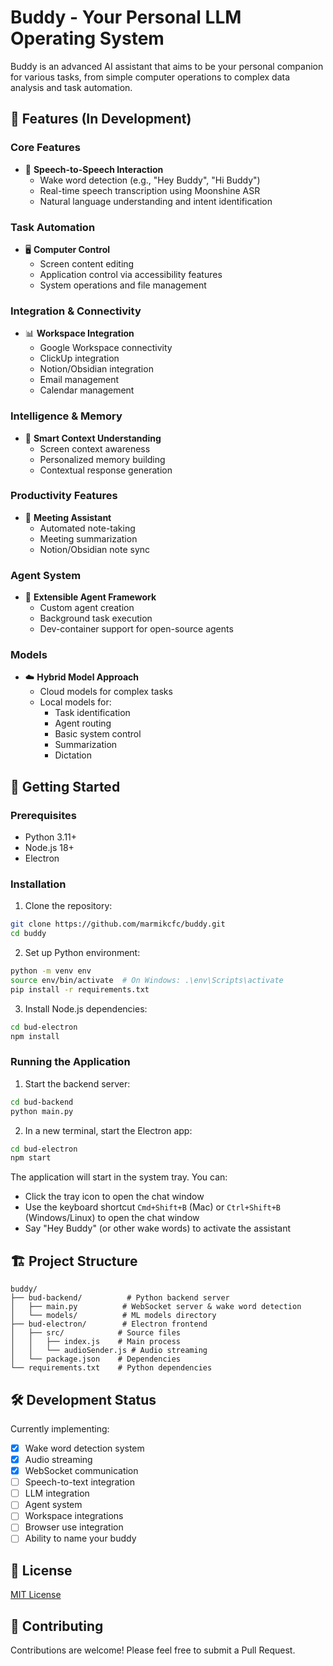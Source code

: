 # Buddy - Your Personal LLM Operating System

Buddy is an advanced AI assistant that aims to be your personal companion for various tasks, from simple computer operations to complex data analysis and task automation.

## 🌟 Features (In Development)

### Core Features
- 🎤 **Speech-to-Speech Interaction**
  - Wake word detection (e.g., "Hey Buddy", "Hi Buddy")
  - Real-time speech transcription using Moonshine ASR
  - Natural language understanding and intent identification

### Task Automation
- 🖥️ **Computer Control**
  - Screen content editing
  - Application control via accessibility features
  - System operations and file management

### Integration & Connectivity
- 📊 **Workspace Integration**
  - Google Workspace connectivity
  - ClickUp integration
  - Notion/Obsidian integration
  - Email management
  - Calendar management

### Intelligence & Memory
- 🧠 **Smart Context Understanding**
  - Screen context awareness
  - Personalized memory building
  - Contextual response generation

### Productivity Features
- 📝 **Meeting Assistant**
  - Automated note-taking
  - Meeting summarization
  - Notion/Obsidian note sync

### Agent System
- 🤖 **Extensible Agent Framework**
  - Custom agent creation
  - Background task execution
  - Dev-container support for open-source agents

### Models
- ☁️ **Hybrid Model Approach**
  - Cloud models for complex tasks
  - Local models for:
    - Task identification
    - Agent routing
    - Basic system control
    - Summarization
    - Dictation

## 🚀 Getting Started

### Prerequisites
- Python 3.11+
- Node.js 18+
- Electron

### Installation

1. Clone the repository:
```bash
git clone https://github.com/marmikcfc/buddy.git
cd buddy
```

2. Set up Python environment:
```bash
python -m venv env
source env/bin/activate  # On Windows: .\env\Scripts\activate
pip install -r requirements.txt
```

3. Install Node.js dependencies:
```bash
cd bud-electron
npm install
```

### Running the Application

1. Start the backend server:
```bash
cd bud-backend
python main.py
```

2. In a new terminal, start the Electron app:
```bash
cd bud-electron
npm start
```

The application will start in the system tray. You can:
- Click the tray icon to open the chat window
- Use the keyboard shortcut `Cmd+Shift+B` (Mac) or `Ctrl+Shift+B` (Windows/Linux) to open the chat window
- Say "Hey Buddy" (or other wake words) to activate the assistant

## 🏗️ Project Structure

```
buddy/
├── bud-backend/          # Python backend server
│   ├── main.py          # WebSocket server & wake word detection
│   └── models/          # ML models directory
├── bud-electron/        # Electron frontend
│   ├── src/            # Source files
│   │   ├── index.js    # Main process
│   │   └── audioSender.js # Audio streaming
│   └── package.json    # Dependencies
└── requirements.txt    # Python dependencies
```

## 🛠️ Development Status

Currently implementing:
- [x] Wake word detection system
- [x] Audio streaming
- [x] WebSocket communication
- [ ] Speech-to-text integration
- [ ] LLM integration
- [ ] Agent system
- [ ] Workspace integrations
- [ ] Browser use integration
- [ ] Ability to name your buddy

## 📝 License

[MIT License](LICENSE)

## 🤝 Contributing

Contributions are welcome! Please feel free to submit a Pull Request. 
